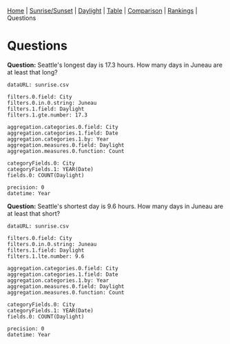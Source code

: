 [Home](#url=README.md) |
[Sunrise/Sunset](#url=sunrise.md) |
[Daylight](#url=daylight.md) |
[Table](#url=daylight-table.md) |
[Comparison](#url=compare.md) |
[Rankings](#url=daylight-rank.md) |
Questions


# Questions

**Question:** Seattle's longest day is 17.3 hours. How many days in Juneau are at least that long?

~~~ data-table
dataURL: sunrise.csv

filters.0.field: City
filters.0.in.0.string: Juneau
filters.1.field: Daylight
filters.1.gte.number: 17.3

aggregation.categories.0.field: City
aggregation.categories.1.field: Date
aggregation.categories.1.by: Year
aggregation.measures.0.field: Daylight
aggregation.measures.0.function: Count

categoryFields.0: City
categoryFields.1: YEAR(Date)
fields.0: COUNT(Daylight)

precision: 0
datetime: Year
~~~

**Question:** Seattle's shortest day is 9.6 hours. How many days in Juneau are at least that short?

~~~ data-table
dataURL: sunrise.csv

filters.0.field: City
filters.0.in.0.string: Juneau
filters.1.field: Daylight
filters.1.lte.number: 9.6

aggregation.categories.0.field: City
aggregation.categories.1.field: Date
aggregation.categories.1.by: Year
aggregation.measures.0.field: Daylight
aggregation.measures.0.function: Count

categoryFields.0: City
categoryFields.1: YEAR(Date)
fields.0: COUNT(Daylight)

precision: 0
datetime: Year
~~~
